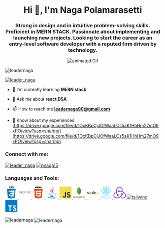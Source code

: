 
<h1 align="center">Hi 👋, I'm Naga Polamarasetti</h1>
<h3 align="center">
Strong in design and in intuitive problem-solving skills. Proficient in MERN STACK. Passionate about implementing and launching new projects. Looking to start the career as an entry-level software developer with a reputed firm driven by technology.
</h3>
<p align="center"> <img style="margin:auto,display:block"  width="400" src="https://camo.githubusercontent.com/40165a147c3dcea0fa1db780bb533fc5f98546ccfb9d5d05ddb2f429277f5348/68747470733a2f2f616e616c7974696373696e6469616d61672e636f6d2f77702d636f6e74656e742f75706c6f6164732f323031382f31322f646576656c6f7065722d6472696262626c652e676966" alt="animated Gif" /> </p>

<p align="left"> <img src="https://komarev.com/ghpvc/?username=leadernaga&label=Profile%20views&color=0e75b6&style=flat" alt="leadernaga" /> </p>

<p align="left"> <a href="https://twitter.com/leader_naga" target="blank"><img src="https://img.shields.io/twitter/follow/leader_naga?logo=twitter&style=for-the-badge" alt="leader_naga" /></a> </p>

- 🌱 I’m currently learning **MERN stack**

- 💬 Ask me about **react DSA**

- 📫 How to reach me **leadernaga90@gmail.com**

- 📄 Know about my experiences [https://drive.google.com/file/d/1OxKBpCjJOfWaaLCs5aK1HhHm27mO9xPO/view?usp=sharing](https://drive.google.com/file/d/1OxKBpCjJOfWaaLCs5aK1HhHm27mO9xPO/view?usp=sharing)

<h3 align="left">Connect with me:</h3>
<p align="left">
<a href="https://twitter.com/leader_naga" target="blank"><img align="center" src="https://raw.githubusercontent.com/rahuldkjain/github-profile-readme-generator/master/src/images/icons/Social/twitter.svg" alt="leader_naga" height="30" width="40" /></a>
<a href="https://linkedin.com/in/pnaga15" target="blank"><img align="center" src="https://raw.githubusercontent.com/rahuldkjain/github-profile-readme-generator/master/src/images/icons/Social/linked-in-alt.svg" alt="pnaga15" height="30" width="40" /></a>
</p>

<h3 align="left">Languages and Tools:</h3>
<p align="left"> <a href="https://www.w3schools.com/css/" target="_blank" rel="noreferrer"> <img src="https://raw.githubusercontent.com/devicons/devicon/master/icons/css3/css3-original-wordmark.svg" alt="css3" width="40" height="40"/> </a> <a href="https://expressjs.com" target="_blank" rel="noreferrer"> <img src="https://raw.githubusercontent.com/devicons/devicon/master/icons/express/express-original-wordmark.svg" alt="express" width="40" height="40"/> </a> <a href="https://www.w3.org/html/" target="_blank" rel="noreferrer"> <img src="https://raw.githubusercontent.com/devicons/devicon/master/icons/html5/html5-original-wordmark.svg" alt="html5" width="40" height="40"/> </a> <a href="https://www.java.com" target="_blank" rel="noreferrer"> <img src="https://raw.githubusercontent.com/devicons/devicon/master/icons/java/java-original.svg" alt="java" width="40" height="40"/> </a> <a href="https://developer.mozilla.org/en-US/docs/Web/JavaScript" target="_blank" rel="noreferrer"> <img src="https://raw.githubusercontent.com/devicons/devicon/master/icons/javascript/javascript-original.svg" alt="javascript" width="40" height="40"/> </a> <a href="https://www.mongodb.com/" target="_blank" rel="noreferrer"> <img src="https://raw.githubusercontent.com/devicons/devicon/master/icons/mongodb/mongodb-original-wordmark.svg" alt="mongodb" width="40" height="40"/> </a> <a href="https://nodejs.org" target="_blank" rel="noreferrer"> <img src="https://raw.githubusercontent.com/devicons/devicon/master/icons/nodejs/nodejs-original-wordmark.svg" alt="nodejs" width="40" height="40"/> </a> <a href="https://reactjs.org/" target="_blank" rel="noreferrer"> <img src="https://raw.githubusercontent.com/devicons/devicon/master/icons/react/react-original-wordmark.svg" alt="react" width="40" height="40"/> </a> <a href="https://redux.js.org" target="_blank" rel="noreferrer"> <img src="https://raw.githubusercontent.com/devicons/devicon/master/icons/redux/redux-original.svg" alt="redux" width="40" height="40"/> </a> <a href="https://tailwindcss.com/" target="_blank" rel="noreferrer"> <img src="https://www.vectorlogo.zone/logos/tailwindcss/tailwindcss-icon.svg" alt="tailwind" width="40" height="40"/> </a> <a href="https://www.typescriptlang.org/" target="_blank" rel="noreferrer"> <img src="https://raw.githubusercontent.com/devicons/devicon/master/icons/typescript/typescript-original.svg" alt="typescript" width="40" height="40"/> </a> </p>

<p><img align="left" src="https://github-readme-stats.vercel.app/api/top-langs?username=leadernaga&show_icons=true&locale=en&layout=compact" alt="leadernaga" /></p>

<p>&nbsp;<img align="center" src="https://github-readme-stats.vercel.app/api?username=leadernaga&show_icons=true&locale=en" alt="leadernaga" /></p>


